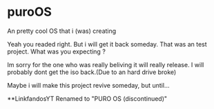 # puroOS
An pretty cool OS that i (was) creating


Yeah you readed right. But i will get it back someday. That was an test project. What was you expecting ?

Im sorry for the one who was really beliving it will really release. I will probably dont get the iso back.(Due to an hard drive broke)

Maybe i will make this project revive someday, but until...

**LinkfandosYT Renamed to "PURO OS (discontinued)"
